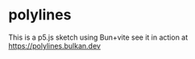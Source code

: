 # polylines

This is a p5.js sketch using Bun+vite see it in action at https://polylines.bulkan.dev
